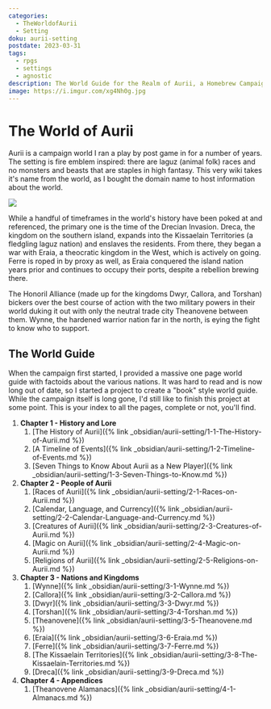 ```yaml
---
categories:
  - TheWorldofAurii
  - Setting
doku: aurii-setting
postdate: 2023-03-31
tags:
  - rpgs
  - settings
  - agnostic
description: The World Guide for the Realm of Aurii, a Homebrew Campaign Setting.
image: https://i.imgur.com/xg4Nh0g.jpg
---
```


# The World of Aurii

Aurii is a campaign world I ran a play by post game in for a number of years. The setting is fire emblem inspired: there are laguz (animal folk) races and no monsters and beasts that are staples in high fantasy. This very wiki takes it's name from the world, as I bought the domain name to host information about the world.

![](https://i.imgur.com/xg4Nh0g.jpg)

While a handful of timeframes in the world's history have been poked at and referenced, the primary one is the time of the Drecian Invasion. Dreca, the kingdom on the southern island, expands into the Kissaelain Territories (a fledgling laguz nation) and enslaves the residents. From there, they began a war with Eraia, a theocratic kingdom in the West, which is actively on going. Ferre is roped in by proxy as well, as Eraia conquered the island nation years prior and continues to occupy their ports, despite a rebellion brewing there.

The Honoril Alliance (made up for the kingdoms Dwyr, Callora, and Torshan) bickers over the best course of action with the two military powers in their world duking it out with only the neutral trade city Theanovene between them. Wynne, the hardened warrior nation far in the north, is eying the fight to know who to support.

## The World Guide

When the campaign first started, I provided a massive one page world guide with factoids about the various nations. It was hard to read and is now long out of date, so I started a project to create a "book" style world guide. While the campaign itself is long gone, I'd still like to finish this project at some point. This is your index to all the pages, complete or not, you'll find. 

1. **Chapter 1 - History and Lore**
    1. [The History of Aurii]({% link _obsidian/aurii-setting/1-1-The-History-of-Aurii.md %})
    2. [A Timeline of Events]({% link _obsidian/aurii-setting/1-2-Timeline-of-Events.md %})
    3. [Seven Things to Know About Aurii as a New Player]({% link _obsidian/aurii-setting/1-3-Seven-Things-to-Know.md %})
2. **Chapter 2 - People of Aurii**
    1. [Races of Aurii]({% link _obsidian/aurii-setting/2-1-Races-on-Aurii.md %})
    2. [Calendar, Language, and Currency]({% link _obsidian/aurii-setting/2-2-Calendar-Language-and-Currency.md %})
    3. [Creatures of Aurii]({% link _obsidian/aurii-setting/2-3-Creatures-of-Aurii.md %})
    4. [Magic on Aurii]({% link _obsidian/aurii-setting/2-4-Magic-on-Aurii.md %})
    5. [Religions of Aurii]({% link _obsidian/aurii-setting/2-5-Religions-on-Aurii.md %})
3. **Chapter 3 - Nations and Kingdoms**
    1. [Wynne]({% link _obsidian/aurii-setting/3-1-Wynne.md %})
    2. [Callora]({% link _obsidian/aurii-setting/3-2-Callora.md %})
    3. [Dwyr]({% link _obsidian/aurii-setting/3-3-Dwyr.md %})
    4. [Torshan]({% link _obsidian/aurii-setting/3-4-Torshan.md %})
    5. [Theanovene]({% link _obsidian/aurii-setting/3-5-Theanovene.md %})
    6. [Eraia]({% link _obsidian/aurii-setting/3-6-Eraia.md %})
    7. [Ferre]({% link _obsidian/aurii-setting/3-7-Ferre.md %})
    8. [The Kissaelain Territories]({% link _obsidian/aurii-setting/3-8-The-Kissaelain-Territories.md %})
    9. [Dreca]({% link _obsidian/aurii-setting/3-9-Dreca.md %})
4. **Chapter 4 - Appendices**
    1. [Theanovene Alamanacs]({% link _obsidian/aurii-setting/4-1-Almanacs.md %})